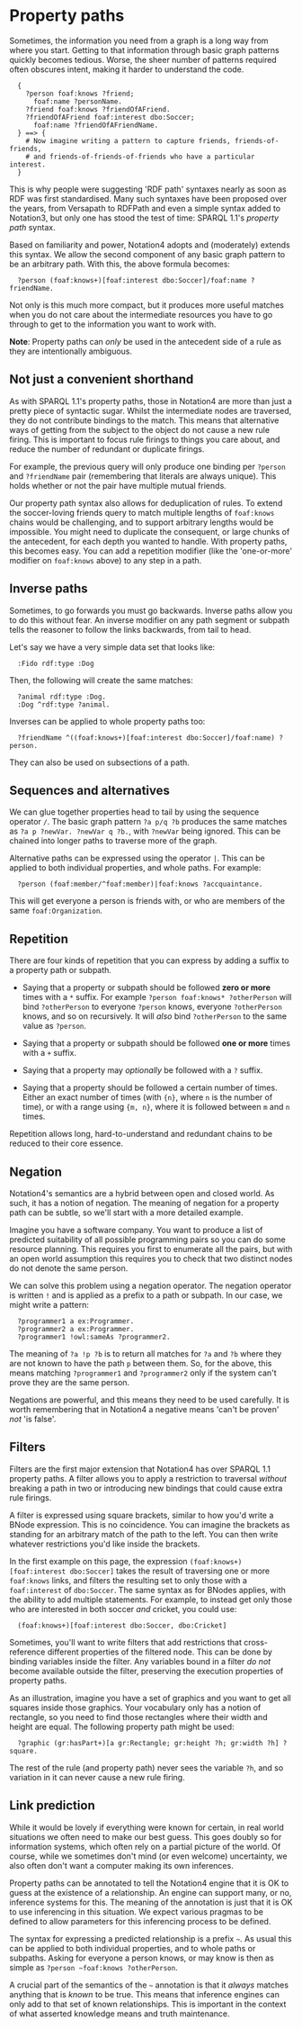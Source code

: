 # Property paths

Sometimes, the information you need from a graph is a long way from where you start. Getting to that information through basic graph patterns quickly becomes tedious. Worse, the sheer number of patterns required often obscures intent, making it harder to understand the code.

```
  { 
    ?person foaf:knows ?friend;
      foaf:name ?personName.
    ?friend foaf:knows ?friendOfAFriend.
    ?friendOfAFriend foaf:interest dbo:Soccer;
      foaf:name ?friendOfAFriendName.
  } ==> {
    # Now imagine writing a pattern to capture friends, friends-of-friends,
    # and friends-of-friends-of-friends who have a particular interest.
  }
```

This is why people were suggesting 'RDF path' syntaxes nearly as soon as RDF was first standardised. Many such syntaxes have been proposed over the years, from Versapath to RDFPath and even a simple syntax added to Notation3, but only one has stood the test of time: SPARQL 1.1's *property path* syntax.

Based on familiarity and power, Notation4 adopts and (moderately) extends this syntax. We allow the second component of any basic graph pattern to be an arbitrary path. With this, the above formula becomes:

```
  ?person (foaf:knows+)[foaf:interest dbo:Soccer]/foaf:name ?friendName.
```

Not only is this much more compact, but it produces more useful matches when you do not care about the intermediate resources you have to go through to get to the information you want to work with.

**Note**: Property paths can *only* be used in the antecedent side of a rule as they are intentionally ambiguous.

## Not just a convenient shorthand

As with SPARQL 1.1's property paths, those in Notation4 are more than just a pretty piece of syntactic sugar. Whilst the intermediate nodes are traversed, they do not contribute bindings to the match. This means that alternative ways of getting from the subject to the object do not cause a new rule firing. This is important to focus rule firings to things you care about, and reduce the number of redundant or duplicate firings.

For example, the previous query will only produce one binding per `?person` and `?friendName` pair (remembering that literals are always unique). This holds whether or not the pair have multiple mutual friends.

Our property path syntax also allows for deduplication of rules. To extend the soccer-loving friends query to match multiple lengths of `foaf:knows` chains would be challenging, and to support arbitrary lengths would be impossible. You might need to duplicate the consequent, or large chunks of the antecedent, for each depth you wanted to handle. With property paths, this becomes easy. You can add a repetition modifier (like the 'one-or-more' modifier on `foaf:knows` above) to any step in a path.

## Inverse paths

Sometimes, to go forwards you must go backwards. Inverse paths allow you to do this without fear. An inverse modifier on any path segment or subpath tells the reasoner to follow the links backwards, from tail to head.

Let's say we have a very simple data set that looks like:

```
  :Fido rdf:type :Dog
```

Then, the following will create the same matches:

```
  ?animal rdf:type :Dog.
  :Dog ^rdf:type ?animal.
```

Inverses can be applied to whole property paths too:

```
  ?friendName ^((foaf:knows+)[foaf:interest dbo:Soccer]/foaf:name) ?person.
```

They can also be used on subsections of a path.

## Sequences and alternatives

We can glue together properties head to tail by using the sequence operator `/`. The basic graph pattern `?a p/q ?b` produces the same matches as `?a p ?newVar. ?newVar q ?b.`, with `?newVar` being ignored. This can be chained into longer paths to traverse more of the graph.

Alternative paths can be expressed using the operator `|`. This can be applied to both individual properties, and whole paths. For example:

```
  ?person (foaf:member/^foaf:member)|foaf:knows ?accquaintance.
```

This will get everyone a person is friends with, or who are members of the same `foaf:Organization`.

## Repetition

There are four kinds of repetition that you can express by adding a suffix to a property path or subpath.

* Saying that a property or subpath should be followed **zero or more** times with a `*` suffix. For example `?person foaf:knows* ?otherPerson` will bind `?otherPerson` to everyone `?person` knows, everyone `?otherPerson` knows, and so on recursively. It will *also* bind `?otherPerson` to the same value as `?person`.

* Saying that a property or subpath should be followed **one or more** times with a `+` suffix.

* Saying that a property may *optionally* be followed with a `?` suffix.

* Saying that a property should be followed a certain number of times. Either an exact number of times (with `{n}`, where `n` is the number of time), or with a range using `{m, n}`, where it is followed between `m` and `n` times.

Repetition allows long, hard-to-understand and redundant chains to be reduced to their core essence.

## Negation

Notation4's semantics are a hybrid between open and closed world. As such, it has a notion of negation. The meaning of negation for a property path can be subtle, so we'll start with a more detailed example.

Imagine you have a software company. You want to produce a list of predicted suitability of all possible programming pairs so you can do some resource planning. This requires you first to enumerate all the pairs, but with an open world assumption this requires you to check that two distinct nodes do not denote the same person.

We can solve this problem using a negation operator. The negation operator is written `!` and is applied as a prefix to a path or subpath. In our case, we might write a pattern:

```
  ?programmer1 a ex:Programmer.
  ?programmer2 a ex:Programmer.
  ?programmer1 !owl:sameAs ?programmer2.
```

The meaning of `?a !p ?b` is to return all matches for `?a` and `?b` where they are not known to have the path `p` between them. So, for the above, this means matching `?programmer1` and `?programmer2` only if the system can't prove they are the same person.

Negations are powerful, and this means they need to be used carefully. It is worth remembering that in Notation4 a negative means 'can't be proven' *not* 'is false'.

## Filters

Filters are the first major extension that Notation4 has over SPARQL 1.1 property paths. A filter allows you to apply a restriction to traversal *without* breaking a path in two or introducing new bindings that could cause extra rule firings.

A filter is expressed using square brackets, similar to how you'd write a BNode expression. This is no coincidence. You can imagine the brackets as standing for an arbitrary match of the path to the left. You can then write whatever restrictions you'd like inside the brackets.

In the first example on this page, the expression `(foaf:knows+)[foaf:interest dbo:Soccer]` takes the result of traversing one or more `foaf:knows` links, and filters the resulting set to only those with a `foaf:interest` of `dbo:Soccer`. The same syntax as for BNodes applies, with the ability to add multiple statements. For example, to instead get only those who are interested in both soccer *and* cricket, you could use:

```
  (foaf:knows+)[foaf:interest dbo:Soccer, dbo:Cricket]
```

Sometimes, you'll want to write filters that add restrictions that cross-reference different properties of the filtered node. This can be done by binding variables inside the filter. Any variables bound in a filter *do not* become available outside the filter, preserving the execution properties of property paths.

As an illustration, imagine you have a set of graphics and you want to get all squares inside those graphics. Your vocabulary only has a notion of rectangle, so you need to find those rectangles where their width and height are equal. The following property path might be used:

```
  ?graphic (gr:hasPart+)[a gr:Rectangle; gr:height ?h; gr:width ?h] ?square.
```

The rest of the rule (and property path) never sees the variable `?h`, and so variation in it can never cause a new rule firing.

## Link prediction

While it would be lovely if everything were known for certain, in real world situations we often need to make our best guess. This goes doubly so for information systems, which often rely on a partial picture of the world. Of course, while we sometimes don't mind (or even welcome) uncertainty, we also often don't want a computer making its own inferences.

Property paths can be annotated to tell the Notation4 engine that it is OK to guess at the existence of a relationship. An engine can support many, or no, inference systems for this. The meaning of the annotation is just that it is OK to use inferencing in this situation. We expect various pragmas to be defined to allow parameters for this inferencing process to be defined.

The syntax for expressing a predicted relationship is a prefix `~`. As usual this can be applied to both individual properties, and to whole paths or subpaths. Asking for everyone a person knows, or may know is then as simple as `?person ~foaf:knows ?otherPerson`.

A crucial part of the semantics of the `~` annotation is that it *always* matches anything that is *known* to be true. This means that inference engines can only add to that set of known relationships. This is important in the context of what asserted knowledge means and truth maintenance.